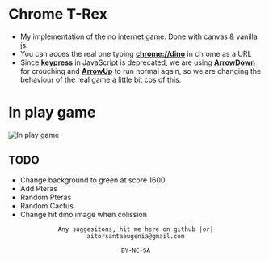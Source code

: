 # Chrome T-Rex
- My implementation of the no internet game. Done with canvas & vanilla js.
- You can acces the real one typing <b><u>chrome://dino</u></b> in chrome as a URL
- Since <b><u>keypress</u></b> in JavaScript is deprecated, we are using <b><u>ArrowDown</u></b> for crouching and <b><u>ArrowUp</u></b> to run normal again, so we are changing the behaviour of the real game a little bit cos of this.

# In play game
![In play game](https://user-images.githubusercontent.com/14861253/173209419-75f23b60-ba4e-40c2-8e24-62e070a06613.gif)

## TODO
- Change background to green at score 1600
- Add Pteras
- Random Pteras
- Random Cactus
- Change hit dino image when colission

<div align="center">

```
Any suggesitons, hit me here on github |or| aitorsantaeugenia@gmail.com
```


```
BY-NC-SA
```

</div>